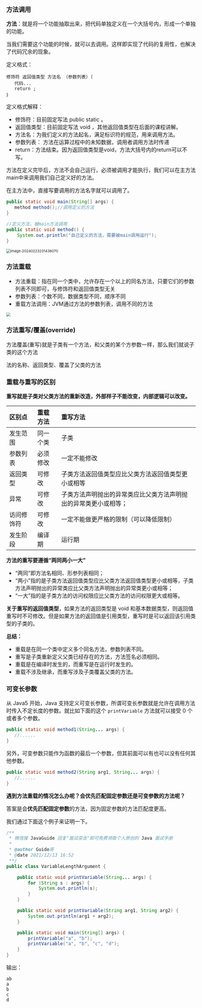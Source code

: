 ### **方法调用**

**方法**：就是将一个功能抽取出来，把代码单独定义在一个大括号内，形成一个单独的功能。

当我们需要这个功能的时候，就可以去调用。这样即实现了代码的复用性，也解决了代码冗余的现象。

定义格式：

```
修饰符 返回值类型 方法名 （参数列表）｛
   代码...
   return ;
｝
```

定义格式解释： 

- 修饰符：目前固定写法 public static 。
- 返回值类型：目前固定写法 void ，其他返回值类型在后面的课程讲解。 
- 方法名：为我们定义的方法起名，满足标识符的规范，用来调用方法。 
- 参数列表： 方法在运算过程中的未知数据，调用者调用方法时传递 
- return：方法结束。因为返回值类型是void，方法大括号内的return可以不写。

方法在定义完毕后，方法不会自己运行，必须被调用才能执行，我们可以在主方法main中来调用我们自己定义好的方法。

在主方法中，直接写要调用的方法名字就可以调用了。

```java
public static void main(String[] args) {
   method method();//调用定义的方法
}

//定义方法，被main方法调用
public static void method() {
  	System.out.println("自己定义的方法，需要被main调用运行");
}
```

<img src="https://palepics.oss-cn-guangzhou.aliyuncs.com/img/image-20240223231436070.png" alt="image-20240223231436070" style="zoom: 67%;" />

 

 

### **方法重载**

- 方法重载：指在同一个类中，允许存在一个以上的同名方法，只要它们的参数列表不同即可，与修饰符和返回值类型无关
- 参数列表：个数不同，数据类型不同，顺序不同
- 重载方法调用：JVM通过方法的参数列表，调用不同的方法

<img src="https://palepics.oss-cn-guangzhou.aliyuncs.com/img/image-20240223231458512.png" style="zoom: 67%;" />



### **方法重写/覆盖(override)**

方法覆盖(重写)就是子类有一个方法，和父类的某个方参数一样，那么我们就说子类的这个方法

法的名称、返回类型、覆盖了父类的方法

 

 

### **重载与重写的区别**

**重写就是子类对父类方法的重新改造，外部样子不能改变，内部逻辑可以改变。**

| 区别点     | 重载方法 | 重写方法                                                     |
| :--------- | :------- | :----------------------------------------------------------- |
| 发生范围   | 同一个类 | 子类                                                         |
| 参数列表   | 必须修改 | 一定不能修改                                                 |
| 返回类型   | 可修改   | 子类方法返回值类型应比父类方法返回值类型更小或相等           |
| 异常       | 可修改   | 子类方法声明抛出的异常类应比父类方法声明抛出的异常类更小或相等； |
| 访问修饰符 | 可修改   | 一定不能做更严格的限制（可以降低限制）                       |
| 发生阶段   | 编译期   | 运行期                                                       |

**方法的重写要遵循“两同两小一大”**

- “两同”即方法名相同、形参列表相同；
- “两小”指的是子类方法返回值类型应比父类方法返回值类型更小或相等，子类方法声明抛出的异常类应比父类方法声明抛出的异常类更小或相等；
- “一大”指的是子类方法的访问权限应比父类方法的访问权限更大或相等。

**关于重写的返回值类型**，如果方法的返回类型是 void 和基本数据类型，则返回值重写时不可修改。但是如果方法的返回值是引用类型，重写时是可以返回该引用类型的子类的。

**总结：**

- 重载是在同一个类中定义多个同名方法，参数列表不同。
- 重写是子类重新定义父类已经存在的方法，方法签名必须相同。
- 重载是在编译时发生的，而重写是在运行时发生的。
- 重载不涉及继承，而重写涉及子类覆盖父类的方法。







 

### **可变长参数**

从 Java5 开始，Java 支持定义可变长参数，所谓可变长参数就是允许在调用方法时传入不定长度的参数。就比如下面的这个 `printVariable` 方法就可以接受 0 个或者多个参数。

```java
public static void method1(String... args) {
   //......
}
```

另外，可变参数只能作为函数的最后一个参数，但其前面可以有也可以没有任何其他参数。

```java
public static void method2(String arg1, String... args) {
   //......
}
```

**遇到方法重载的情况怎么办呢？会优先匹配固定参数还是可变参数的方法呢？**

答案是会**优先匹配固定参数**的方法，因为固定参数的方法匹配度更高。

我们通过下面这个例子来证明一下。

```java
/**
 * 微信搜 JavaGuide 回复"面试突击"即可免费领取个人原创的 Java 面试手册
 *
 * @author Guide哥
 * @date 2021/12/13 16:52
 **/
public class VariableLengthArgument {

    public static void printVariable(String... args) {
        for (String s : args) {
            System.out.println(s);
        }
    }

    public static void printVariable(String arg1, String arg2) {
        System.out.println(arg1 + arg2);
    }

    public static void main(String[] args) {
        printVariable("a", "b");
        printVariable("a", "b", "c", "d");
    }
}
```

输出：

```plain
ab
a
b
c
d
```



 

 

 